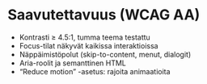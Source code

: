 # Saavutettavuus (WCAG AA)

- Kontrasti ≥ 4.5:1, tumma teema testattu
- Focus-tilat näkyvät kaikissa interaktioissa
- Näppäimistöpolut (skip-to-content, menut, dialogit)
- Aria-roolit ja semanttinen HTML
- “Reduce motion” -asetus: rajoita animaatioita
